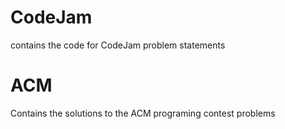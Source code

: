 CodeJam
=======

contains the code for CodeJam problem statements

ACM
=======

Contains the solutions to the ACM programing contest problems

